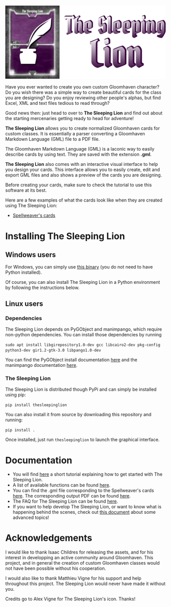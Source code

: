 ![](src/thesleepinglion/gui_images/full_icon.png)

Have you ever wanted to create you own custom Gloomhaven character? Do you wish there was a simple way to create beautiful cards for the class you are designing? Do you enjoy reviewing other people's alphas, but find Excel, XML and text files tedious to read through?

Good news then: just head to over to **The Sleeping Lion** and find out about the starting mercenaries getting ready to head for adventure!

**The Sleeping Lion** allows you to create normalized Gloomhaven cards for custom classes. It is essentially a parser converting a Gloomhaven Markdown Language (GML) file to a PDF file.

The Gloomhaven Markdown Language (GML) is a laconic way to easily describe cards by using text. They are saved with the extension **.gml**.


**The Sleeping Lion** also comes with an interactive visual interface to help you design your cards. This interface allows you to easily create, edit and export GML files and also shows a preview of the cards you are designing.

Before creating your cards, make sure to check the tutorial to use this software at its best.

Here are a few examples of what the cards look like when they are created using The Sleeping Lion:
- [Spellweaver's cards](https://github.com/GVigne/TheSleepingLion/raw/main/src/thesleepinglion/docs/Spellweaver.pdf)

# Installing The Sleeping Lion
## Windows users

For Windows, you can simply use [this binary](https://github.com/GVigne/TheSleepingLion/raw/main/TheSleepingLion.exe) (you do not need to have Python installed).

Of course, you can also install The Sleeping Lion in a Python environment by following the instructions below.

## Linux users
### Dependencies
The Sleeping Lion depends on PyGObject and manimpango, which require non-python dependencies. You can install those dependencies by running

`sudo apt install libgirepository1.0-dev gcc libcairo2-dev pkg-config python3-dev gir1.2-gtk-3.0 libpango1.0-dev`

You can find the PyGObject install documentation [here](https://pygobject.readthedocs.io/en/latest/getting_started.html) and the manimpango documentation [here](https://pypi.org/project/ManimPango/).

### The Sleeping Lion

The Sleeping Lion is distributed though PyPi and can simply be installed using pip:

`pip install thesleepinglion`

You can also install it from source by downloading this repository and running:

`pip install .`

Once installed, just run `thesleepinglion` to launch the graphical interface.

# Documentation
- You will find [here](https://github.com/GVigne/TheSleepingLion/raw/main/src/thesleepinglion/docs/tutorial.pdf) a short tutorial explaining how to get started with The Sleeping Lion.
- A list of available functions can be found [here](https://github.com/GVigne/TheSleepingLion/raw/main/src/thesleepinglion/docs/available_functions.pdf).
- You can find the .gml file corresponding to the Spellweaver's cards [here](https://github.com/GVigne/TheSleepingLion/raw/main/src/thesleepinglion/docs/Spellweaver.gml). The corresponding output PDF can be found [here](https://github.com/GVigne/TheSleepingLion/raw/main/src/thesleepinglion/docs/Spellweaver.pdf).
- The FAQ for The Sleeping Lion can be found [here](https://github.com/GVigne/TheSleepingLion/raw/main/src/thesleepinglion/docs/FAQ.md).
- If you want to help develop The Sleeping Lion, or want to know what is happening behind the scenes, check out [this document](https://github.com/GVigne/TheSleepingLion/raw/main/src/thesleepinglion/docs/advanced_topics.pdf) about some advanced topics!

# Acknowledgements
I would like to thank Isaac Childres for releasing the assets, and for his interest in developping an active community around Gloomhaven. This project, and in general the creation of custom Gloomhaven classes would not have been possible without his cooperation.

I would also like to thank Matthieu Vigne for his support and help throughout this project. The Sleeping Lion would never have made it without you.

Credits go to Alex Vigne for The Sleeping Lion's icon. Thanks!

